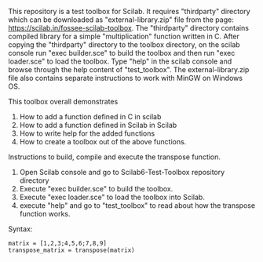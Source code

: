 This repository is a test toolbox for Scilab. It requires "thirdparty" directory which can be downloaded as "external-library.zip" file from the page: https://scilab.in/fossee-scilab-toolbox. The "thirdparty" directory contains compiled library for a simple "multiplication" function written in C. After copying the "thirdparty" directory to the toolbox directory, on the scilab console run "exec builder.sce" to build the toolbox and then run "exec loader.sce" to load the toolbox.  Type "help" in the scilab console and browse through the help content of "test_toolbox". The external-library.zip file also contains separate instructions to work with MinGW on Windows OS.

This toolbox overall demonstrates
1. How to add a function defined in C in scilab
2. How to add a function defined in Scilab in Scilab
3. How to write help for the added functions
4. How to create a toolbox out of the above functions.

Instructions to build, compile and execute the transpose function.
1. Open Scilab console and go to Scilab6-Test-Toolbox repository directory
2. Execute "exec builder.sce" to build the toolbox.
3. Execute "exec loader.sce" to load the toolbox into Scilab.
4. execute "help" and go to "test_toolbox" to read about how the transpose function works.

Syntax:

```
matrix = [1,2,3;4,5,6;7,8,9]
transpose_matrix = transpose(matrix)
```